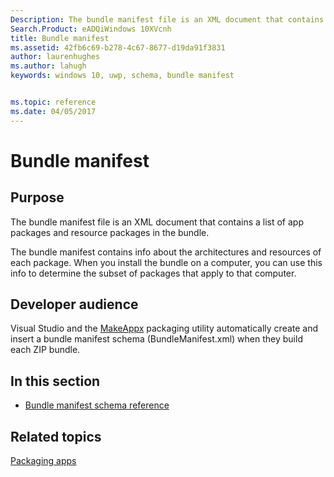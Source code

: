 ```yaml
---
Description: The bundle manifest file is an XML document that contains a list of app packages and resource packages in the bundle.
Search.Product: eADQiWindows 10XVcnh
title: Bundle manifest
ms.assetid: 42fb6c69-b278-4c67-8677-d19da91f3831
author: laurenhughes
ms.author: lahugh
keywords: windows 10, uwp, schema, bundle manifest


ms.topic: reference
ms.date: 04/05/2017
---
```


# Bundle manifest


## Purpose


The bundle manifest file is an XML document that contains a list of app packages and resource packages in the bundle.

The bundle manifest contains info about the architectures and resources of each package. When you install the bundle on a computer, you can use this info to determine the subset of packages that apply to that computer.

## Developer audience


Visual Studio and the [MakeAppx](https://msdn.microsoft.com/library/windows/desktop/hh446767) packaging utility automatically create and insert a bundle manifest schema (BundleManifest.xml) when they build each ZIP bundle.

## In this section


-   [Bundle manifest schema reference](../BundleManifestSchema/schema-root.md)

## Related topics


[Packaging apps](https://msdn.microsoft.com/library/windows/apps/mt270969)

 

 




